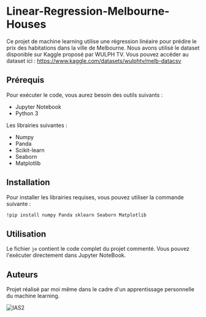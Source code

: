 
# Linear-Regression-Melbourne-Houses
Ce projet de machine learning utilise une régression linéaire pour prédire le prix des habitations dans la ville de Melbourne. Nous avons utilisé le dataset disponible sur Kaggle proposé par WULPH TV. Vous pouvez accéder au dataset ici : https://www.kaggle.com/datasets/wulphtv/melb-datacsv

## Prérequis
Pour exécuter le code, vous aurez besoin des outils suivants :
- Jupyter Notebook
- Python 3

Les librairies suivantes :
- Numpy
- Panda
- Scikit-learn
- Seaborn
- Matplotlib

## Installation
Pour installer les librairies requises, vous pouvez utiliser la commande suivante :
```bash
!pip install numpy Panda sklearn Seaborn Matplotlib
```

## Utilisation
Le fichier `je` contient le code complet du projet commenté. Vous pouvez l'exécuter directement dans Jupyter NoteBook.

## Auteurs
Projet réalisé par moi même dans le cadre d'un apprentissage personnelle du machine learning.



![IAS2](https://user-images.githubusercontent.com/58750536/226785649-49bd0755-502b-4a18-b619-b95636c18f9c.png)
